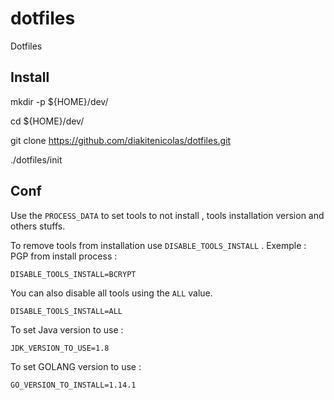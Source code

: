 # dotfiles
Dotfiles


## Install

mkdir -p ${HOME}/dev/

cd ${HOME}/dev/

git clone https://github.com/diakitenicolas/dotfiles.git

./dotfiles/init


## Conf

Use the `PROCESS_DATA` to set tools to not install , tools installation version and others stuffs.

To remove tools from installation use `DISABLE_TOOLS_INSTALL` . 
Exemple : PGP from install process : 
```
DISABLE_TOOLS_INSTALL=BCRYPT
```

You can also disable all tools using the `ALL` value.
```
DISABLE_TOOLS_INSTALL=ALL
```

To set Java version to use : 
```
JDK_VERSION_TO_USE=1.8
```


To set GOLANG version to use : 
```
GO_VERSION_TO_INSTALL=1.14.1 
```
